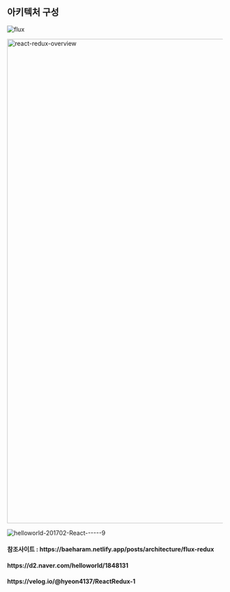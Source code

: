 
<h2>아키텍처 구성</h2>

![flux](https://user-images.githubusercontent.com/30927059/150264236-9fe8fb5d-0949-4d74-920e-8aa0de643336.png)

<img width="1131" alt="react-redux-overview" src="https://user-images.githubusercontent.com/30927059/150264431-bc4613bb-21b7-403c-9871-88853d1ef46e.png">

![helloworld-201702-React------9](https://user-images.githubusercontent.com/30927059/150264821-77e02cec-c38e-42e5-9881-2d92d2304957.png)



<h4> 참조사이트 : https://baeharam.netlify.app/posts/architecture/flux-redux</h4>

<h4>  https://d2.naver.com/helloworld/1848131</h4>

<h4>  https://velog.io/@hyeon4137/ReactRedux-1</h4>
